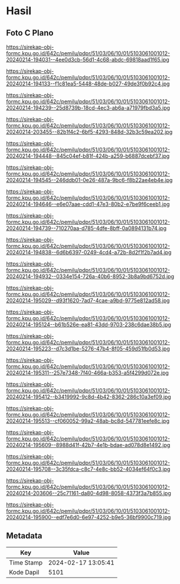 # Hasil

## Foto C Plano

https://sirekap-obj-formc.kpu.go.id/642c/pemilu/pdpr/51/03/06/10/01/5103061001012-20240214-194031--4ee0d3cb-56d1-4c68-abdc-69818aad1f65.jpg

https://sirekap-obj-formc.kpu.go.id/642c/pemilu/pdpr/51/03/06/10/01/5103061001012-20240214-194133--f1c81ea5-5448-48de-b027-49de3f0b92c4.jpg

https://sirekap-obj-formc.kpu.go.id/642c/pemilu/pdpr/51/03/06/10/01/5103061001012-20240214-194239--25d8739b-18cd-4ec3-ab6a-a71979fbd3a5.jpg

https://sirekap-obj-formc.kpu.go.id/642c/pemilu/pdpr/51/03/06/10/01/5103061001012-20240214-203455--82b1f4c2-6bf5-4293-848d-32b3c59ea202.jpg

https://sirekap-obj-formc.kpu.go.id/642c/pemilu/pdpr/51/03/06/10/01/5103061001012-20240214-194448--845c04ef-b81f-424b-a259-b6887dcebf37.jpg

https://sirekap-obj-formc.kpu.go.id/642c/pemilu/pdpr/51/03/06/10/01/5103061001012-20240214-194545--246ddb01-0e26-487a-9bc6-f8b22ae4eb4e.jpg

https://sirekap-obj-formc.kpu.go.id/642c/pemilu/pdpr/51/03/06/10/01/5103061001012-20240214-194646--e6e07aae-cdd1-47e3-80b2-e7be9f6ceeb1.jpg

https://sirekap-obj-formc.kpu.go.id/642c/pemilu/pdpr/51/03/06/10/01/5103061001012-20240214-194739--710270aa-d785-4dfe-8bff-0a0894131b74.jpg

https://sirekap-obj-formc.kpu.go.id/642c/pemilu/pdpr/51/03/06/10/01/5103061001012-20240214-194838--6d6b6397-0249-4cd4-a72b-8d2f1f2b7ad4.jpg

https://sirekap-obj-formc.kpu.go.id/642c/pemilu/pdpr/51/03/06/10/01/5103061001012-20240214-194932--0334e154-726a-40b6-8952-3b8a9bd6752d.jpg

https://sirekap-obj-formc.kpu.go.id/642c/pemilu/pdpr/51/03/06/10/01/5103061001012-20240214-195029--d93f1620-7ad7-4cae-a9bd-9775e812ad58.jpg

https://sirekap-obj-formc.kpu.go.id/642c/pemilu/pdpr/51/03/06/10/01/5103061001012-20240214-195124--b61b526e-ea81-43dd-9703-238c6dae38b5.jpg

https://sirekap-obj-formc.kpu.go.id/642c/pemilu/pdpr/51/03/06/10/01/5103061001012-20240214-195223--d7c3d1be-5276-47b4-8f05-459d51fb0d53.jpg

https://sirekap-obj-formc.kpu.go.id/642c/pemilu/pdpr/51/03/06/10/01/5103061001012-20240214-195311--257e7348-7f40-466a-b353-a5f4299d072e.jpg

https://sirekap-obj-formc.kpu.go.id/642c/pemilu/pdpr/51/03/06/10/01/5103061001012-20240214-195412--b3419992-9c8d-4b42-8362-286c10a3ef09.jpg

https://sirekap-obj-formc.kpu.go.id/642c/pemilu/pdpr/51/03/06/10/01/5103061001012-20240214-195513--cf060052-99a2-48ab-bc8d-547781eefe8c.jpg

https://sirekap-obj-formc.kpu.go.id/642c/pemilu/pdpr/51/03/06/10/01/5103061001012-20240214-195609--8988d41f-42b7-4e1b-bdae-ad078d8e1492.jpg

https://sirekap-obj-formc.kpu.go.id/642c/pemilu/pdpr/51/03/06/10/01/5103061001012-20240214-195708--3c35fdca-c8c7-4e8c-bb52-4034ef64f0c3.jpg

https://sirekap-obj-formc.kpu.go.id/642c/pemilu/pdpr/51/03/06/10/01/5103061001012-20240214-203606--25c71161-da80-4d98-8058-4373f3a7b855.jpg

https://sirekap-obj-formc.kpu.go.id/642c/pemilu/pdpr/51/03/06/10/01/5103061001012-20240214-195900--edf7e6d0-6e97-4252-b9e5-36bf9900c719.jpg


## Metadata

| Key        | Value               |
| ---------- | ------------------- |
| Time Stamp | 2024-02-17 13:05:41 |
| Kode Dapil | 5101                |



